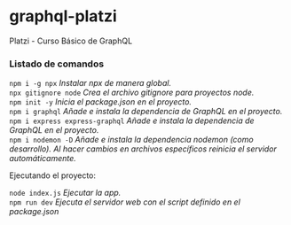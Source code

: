 # graphql-platzi
Platzi - Curso Básico de GraphQL

### Listado de comandos

`npm i -g npx`  _Instalar npx de manera global._
<br>`npx gitignore node`  _Crea el archivo gitignore para proyectos node._
<br>`npm init -y`  _Inicia el package.json en el proyecto._
<br>`npm i graphql`  _Añade e instala la dependencia de GraphQL en el proyecto._
<br>`npm i express express-graphql`  _Añade e instala la dependencia de GraphQL en el proyecto._
<br>`npm i nodemon -D`  _Añade e instala la dependencia nodemon (como desarrollo). Al hacer cambios en archivos específicos reinicia el servidor automáticamente._

Ejecutando el proyecto:

`node index.js`  _Ejecutar la app._
<br>`npm run dev`  _Ejecuta el servidor web con el script definido en el package.json_